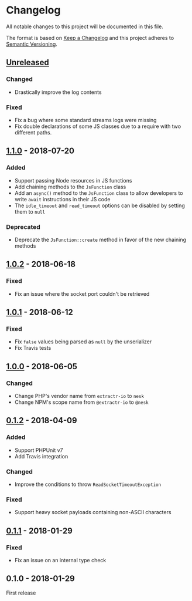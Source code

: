 # Changelog

All notable changes to this project will be documented in this file.

The format is based on [Keep a Changelog](http://keepachangelog.com/en/1.0.0/)
and this project adheres to [Semantic Versioning](http://semver.org/spec/v2.0.0.html).

## [Unreleased]
### Changed
- Drastically improve the log contents

### Fixed
- Fix a bug where some standard streams logs were missing
- Fix double declarations of some JS classes due to a require with two different paths.

## [1.1.0] - 2018-07-20
### Added
- Support passing Node resources in JS functions
- Add chaining methods to the `JsFunction` class
- Add an `async()` method to the `JsFunction` class to allow developers to write `await` instructions in their JS code
- The `idle_timeout` and `read_timeout` options can be disabled by setting them to `null`

### Deprecated
- Deprecate the `JsFunction::create` method in favor of the new chaining methods

## [1.0.2] - 2018-06-18
### Fixed
- Fix an issue where the socket port couldn't be retrieved

## [1.0.1] - 2018-06-12
### Fixed
- Fix `false` values being parsed as `null` by the unserializer
- Fix Travis tests

## [1.0.0] - 2018-06-05
### Changed
- Change PHP's vendor name from `extractr-io` to `nesk`
- Change NPM's scope name from `@extractr-io` to `@nesk`

## [0.1.2] - 2018-04-09
### Added
- Support PHPUnit v7
- Add Travis integration

### Changed
- Improve the conditions to throw `ReadSocketTimeoutException`

### Fixed
- Support heavy socket payloads containing non-ASCII characters

## [0.1.1] - 2018-01-29
### Fixed
- Fix an issue on an internal type check

## 0.1.0 - 2018-01-29
First release


[Unreleased]: https://github.com/nesk/rialto/compare/1.1.0...HEAD
[1.1.0]: https://github.com/nesk/rialto/compare/1.0.2...1.1.0
[1.0.2]: https://github.com/nesk/rialto/compare/1.0.1...1.0.2
[1.0.1]: https://github.com/nesk/rialto/compare/1.0.0...1.0.1
[1.0.0]: https://github.com/nesk/rialto/compare/0.1.2...1.0.0
[0.1.2]: https://github.com/nesk/rialto/compare/0.1.1...0.1.2
[0.1.1]: https://github.com/nesk/rialto/compare/0.1.0...0.1.1
